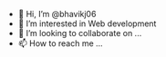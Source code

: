 - 👋 Hi, I’m @bhavikj06
- 👀 I’m interested in Web development
- 💞️ I’m looking to collaborate on ...
- 📫 How to reach me ...

<!---
bhavikj06/bhavikj06 is a ✨ special ✨ repository because its `README.md` (this file) appears on your GitHub profile.
You can click the Preview link to take a look at your changes.

- 🌱 I’m currently learning NodeJS
--->
